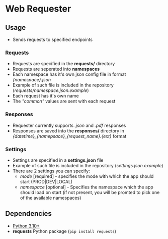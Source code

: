 # Web Requester

## Usage

* Sends requests to specified endpoints

### Requests
* Requests are specified in the **requests/** directory
* Requests are seperated into **namespaces**
* Each namespace has it's own json config file in format *{namespace}.json*
* Example of such file is included in the repository (*requests/namespace.json.example*)
* Each request has it's own name
* The *"common"* values are sent with each request

### Responses
* Requester currently supports *.json* and *.pdf* responses
* Responses are saved into the **responses/** directory in *{datetime}\_{namepsace}\_{request_name}.{ext}* format

### Settings
* Settings are specified in a **settings.json** file
* Example of such file is included in the repository (*settings.json.example*)
* There are 2 settings you can specify:
    * *mode* [required] - specifies the mode with which the app should start (PROD|DEV|LOCAL)
    * *namespace* [optional] - Specifies the namespace which the app should load on start (if not present, you will be promted to pick one of the available namespaces)

## Dependencies
* [Python 3.10+](https://www.python.org/downloads/)
* **requests** Python package (`pip install requests`)